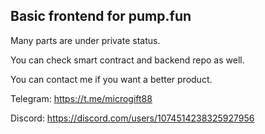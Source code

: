 ## Basic frontend for pump.fun

Many parts are under private status.

You can check smart contract and backend repo as well.

You can contact me if you want a better product.

Telegram: https://t.me/microgift88

Discord: https://discord.com/users/1074514238325927956

